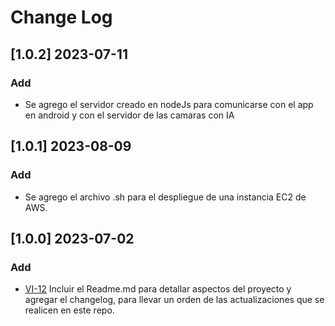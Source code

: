 # Change Log

## [1.0.2] 2023-07-11
### Add
- Se agrego el servidor creado en nodeJs para comunicarse con el app en android y con el servidor de las camaras con IA

## [1.0.1] 2023-08-09
### Add
- Se agrego el archivo .sh para el despliegue de una instancia EC2 de AWS.

## [1.0.0] 2023-07-02
### Add
- [VI-12](https://tekvot.atlassian.net/browse/VI-12) Incluir el Readme.md para detallar aspectos del proyecto y agregar el changelog, para llevar un orden de las actualizaciones que se realicen en este repo.